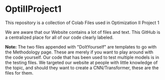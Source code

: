 # OptiIIProject1
This repository is a collection of Colab Files used in Optimization II Project 1

We are aware that our Website contains a lot of files and text. This GitHub is a centralized place for all of our code clearly labeled. 

**Note:** The two files appended with "DoItYourself" are templates to go with the Methodology page. These are merely if you want to play around with the code yourself. Our code that has been used to test multiple models is in the testing files. We targeted our website at people with little knowledge of the topic, and should they want to create a CNN/Transformer, these are the files for them.
